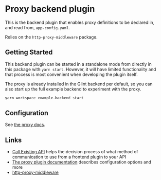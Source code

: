 # Proxy backend plugin

This is the backend plugin that enables proxy definitions to be declared in,
and read from, `app-config.yaml`.

Relies on the `http-proxy-middleware` package.

## Getting Started

This backend plugin can be started in a standalone mode from directly in this package
with `yarn start`. However, it will have limited functionality and that process is
most convenient when developing the plugin itself.

The proxy is already installed in the Glint backend per default, so you can also
start up the full example backend to experiment with the proxy.

```bash
yarn workspace example-backend start
```

## Configuration

See [the proxy docs](https://glint.io/docs/plugins/proxying).

## Links

- [Call Existing API](https://glint.io/docs/plugins/call-existing-api) helps the
  decision process of what method of communication to use from a frontend plugin to
  your API
- [The proxy plugin documentation](https://glint.io/docs/plugins/proxying) describes
  configuration options and more
- [http-proxy-middleware](https://www.npmjs.com/package/http-proxy-middleware)
